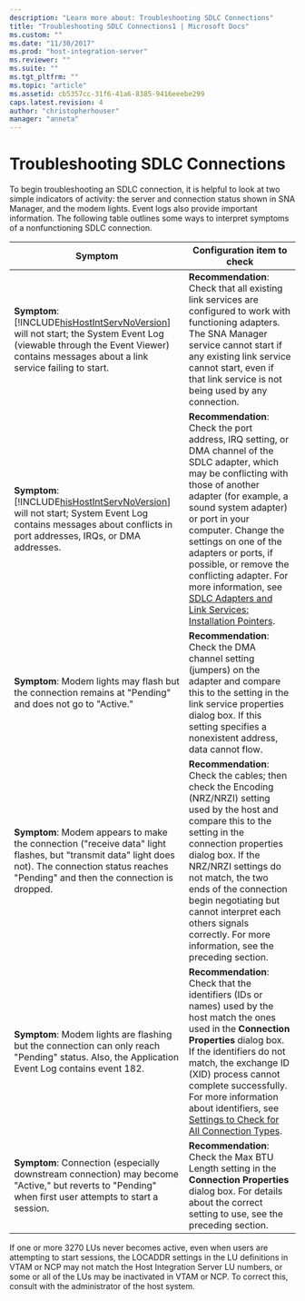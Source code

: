 ```yaml
---
description: "Learn more about: Troubleshooting SDLC Connections"
title: "Troubleshooting SDLC Connections1 | Microsoft Docs"
ms.custom: ""
ms.date: "11/30/2017"
ms.prod: "host-integration-server"
ms.reviewer: ""
ms.suite: ""
ms.tgt_pltfrm: ""
ms.topic: "article"
ms.assetid: cb5357cc-31f6-41a6-8385-9416eeebe299
caps.latest.revision: 4
author: "christopherhouser"
manager: "anneta"
---
```

# Troubleshooting SDLC Connections
To begin troubleshooting an SDLC connection, it is helpful to look at two simple indicators of activity: the server and connection status shown in SNA Manager, and the modem lights. Event logs also provide important information. The following table outlines some ways to interpret symptoms of a nonfunctioning SDLC connection.  


|                                                                                                            Symptom                                                                                                            |                                                                                                                                                                                                                           Configuration item to check                                                                                                                                                                                                                           |
|-------------------------------------------------------------------------------------------------------------------------------------------------------------------------------------------------------------------------------|---------------------------------------------------------------------------------------------------------------------------------------------------------------------------------------------------------------------------------------------------------------------------------------------------------------------------------------------------------------------------------------------------------------------------------------------------------------------------------|
| **Symptom**: [!INCLUDE[hisHostIntServNoVersion](../includes/hishostintservnoversion-md.md)] will not start; the System Event Log (viewable through the Event Viewer) contains messages about a link service failing to start. |                                                                                                           **Recommendation**: Check that all existing link services are configured to work with functioning adapters. The SNA Manager service cannot start if any existing link service cannot start, even if that link service is not being used by any connection.                                                                                                            |
|           **Symptom**: [!INCLUDE[hisHostIntServNoVersion](../includes/hishostintservnoversion-md.md)] will not start; System Event Log contains messages about conflicts in port addresses, IRQs, or DMA addresses.           | **Recommendation**: Check the port address, IRQ setting, or DMA channel of the SDLC adapter, which may be conflicting with those of another adapter (for example, a sound system adapter) or port in your computer. Change the settings on one of the adapters or ports, if possible, or remove the conflicting adapter. For more information, see [SDLC Adapters and Link Services: Installation Pointers](../core/sdlc-adapters-and-link-services-installation-pointers2.md). |
|                                                           **Symptom**: Modem lights may flash but the connection remains at "Pending" and does not go to "Active."                                                            |                                                                                                                            **Recommendation**: Check the DMA channel setting (jumpers) on the adapter and compare this to the setting in the link service properties dialog box. If this setting specifies a nonexistent address, data cannot flow.                                                                                                                             |
|               **Symptom**: Modem appears to make the connection ("receive data" light flashes, but "transmit data" light does not). The connection status reaches "Pending" and then the connection is dropped.               |                                                     **Recommendation**: Check the cables; then check the Encoding (NRZ/NRZI) setting used by the host and compare this to the setting in the connection properties dialog box. If the NRZ/NRZI settings do not match, the two ends of the connection begin negotiating but cannot interpret each others signals correctly. For more information, see the preceding section.                                                     |
|                                        **Symptom**: Modem lights are flashing but the connection can only reach "Pending" status. Also, the Application Event Log contains event 182.                                         |                                         **Recommendation**: Check that the identifiers (IDs or names) used by the host match the ones used in the **Connection Properties** dialog box. If the identifiers do not match, the exchange ID (XID) process cannot complete successfully. For more information about identifiers, see [Settings to Check for All Connection Types](../core/settings-to-check-for-all-connection-types2.md).                                          |
|                                     **Symptom**: Connection (especially downstream connection) may become "Active," but reverts to "Pending" when first user attempts to start a session.                                     |                                                                                                                                                   **Recommendation**: Check the Max BTU Length setting in the **Connection Properties** dialog box. For details about the correct setting to use, see the preceding section.                                                                                                                                                    |

 If one or more 3270 LUs never becomes active, even when users are attempting to start sessions, the LOCADDR settings in the LU definitions in VTAM or NCP may not match the Host Integration Server LU numbers, or some or all of the LUs may be inactivated in VTAM or NCP. To correct this, consult with the administrator of the host system.
